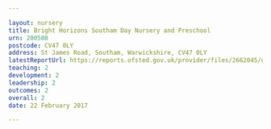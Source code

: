 ```yaml
---

layout: nursery
title: Bright Horizons Southam Day Nursery and Preschool
urn: 200508
postcode: CV47 0LY
address: St James Road, Southam, Warwickshire, CV47 0LY
latestReportUrl: https://reports.ofsted.gov.uk/provider/files/2662045/urn/200508.pdf
teaching: 2
development: 2
leadership: 2
outcomes: 2
overall: 2
date: 22 February 2017

---
```

